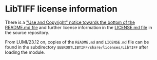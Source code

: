 # LibTIFF license information

There is a 
["Use and Copyright" notice towards the bottom of the README.md file](https://gitlab.com/libtiff/libtiff#use-and-copyright)
and further license information in the
[LICENSE.md file](https://gitlab.com/libtiff/libtiff/-/blob/master/LICENSE.md)
in the source repository.

From LUMI/23.12 on, copies of the `README.md` and `LICENSE.md` file can be found in 
the subdirectory `$EBROOTLIBTIFF/share/licenses/LibTIFF` after loading the module.
